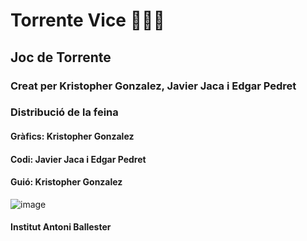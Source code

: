 # Torrente Vice 🚬💶🔪
## Joc de Torrente
### Creat per Kristopher Gonzalez, Javier Jaca i Edgar Pedret
### Distribució de la feina
#### Gràfics: Kristopher Gonzalez
#### Codi: Javier Jaca i Edgar Pedret 
#### Guió: Kristopher Gonzalez
![image](https://github.com/user-attachments/assets/d805a53e-4b6b-411f-ac53-519fdae5fd1a)
#### Institut Antoni Ballester
